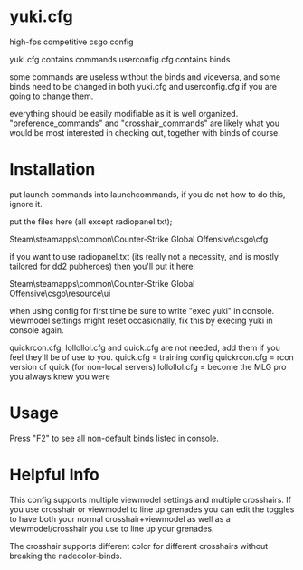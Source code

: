 yuki.cfg
========
high-fps competitive csgo config

yuki.cfg contains commands
userconfig.cfg contains binds

some commands are useless without the binds and viceversa, and some binds need to be changed in both yuki.cfg and userconfig.cfg if you are going to change them.

everything should be easily modifiable as it is well organized. "preference_commands" and "crosshair_commands" are likely what you would be most interested in checking out, together with binds of course.

Installation
============
put launch commands into launchcommands, if you do not how to do this, ignore it.

put the files here (all except radiopanel.txt);

Steam\steamapps\common\Counter-Strike Global Offensive\csgo\cfg

if you want to use radiopanel.txt (its really not a necessity, and is mostly tailored for dd2 pubheroes) then you'll put it here:

Steam\steamapps\common\Counter-Strike Global Offensive\csgo\resource\ui

when using config for first time be sure to write "exec yuki" in console. viewmodel settings might reset occasionally, fix this by execing yuki in console again.

quickrcon.cfg, lollollol.cfg and quick.cfg are not needed, add them if you feel they'll be of use to you.
quick.cfg = training config
quickrcon.cfg = rcon version of quick (for non-local servers)
lollollol.cfg = become the MLG pro you always knew you were

Usage
============
Press "F2" to see all non-default binds listed in console.

Helpful Info
============
This config supports multiple viewmodel settings and multiple crosshairs. If you use crosshair or viewmodel to line up grenades you can edit the toggles to have both your normal crosshair+viewmodel as well as a viewmodel/crosshair you use to line up your grenades.

The crosshair supports different color for different crosshairs without breaking the nadecolor-binds.
